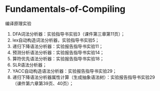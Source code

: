 # Fundamentals-of-Compiling

编译原理实验
1. DFA词法分析器：实验指导书实验3（课件第三章第11页）；
2. lex自动构造词法分析器，实验指导书实验5；
3. 递归下降语法分析器：实验报告指导书实验11；
4. 预测分析语法分析器：实验报告指导书实验14；
5. 算符优先语法分析器：实验报告指导书实验18；
6. SLR语法分析器；
7. YACC自动构造语法分析器：实验报告指导书实验29；
8. 递归下降语法分析器属性计算（生成抽象语法树）：实验报告指导书实验29（课件第六章第39页、40页）；
